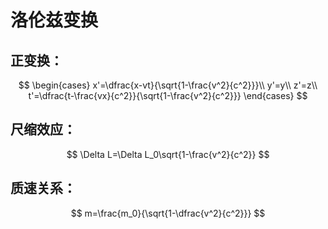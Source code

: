 # 洛伦兹变换
## 正变换：
$$
\begin{cases}
x'=\dfrac{x-vt}{\sqrt{1-\frac{v^2}{c^2}}}\\
y'=y\\
z'=z\\
t'=\dfrac{t-\frac{vx}{c^2}}{\sqrt{1-\frac{v^2}{c^2}}}
\end{cases}
$$
## 尺缩效应：
$$
\Delta L=\Delta L_0\sqrt{1-\frac{v^2}{c^2}}
$$
## 质速关系：
$$
m=\frac{m_0}{\sqrt{1-\dfrac{v^2}{c^2}}}
$$